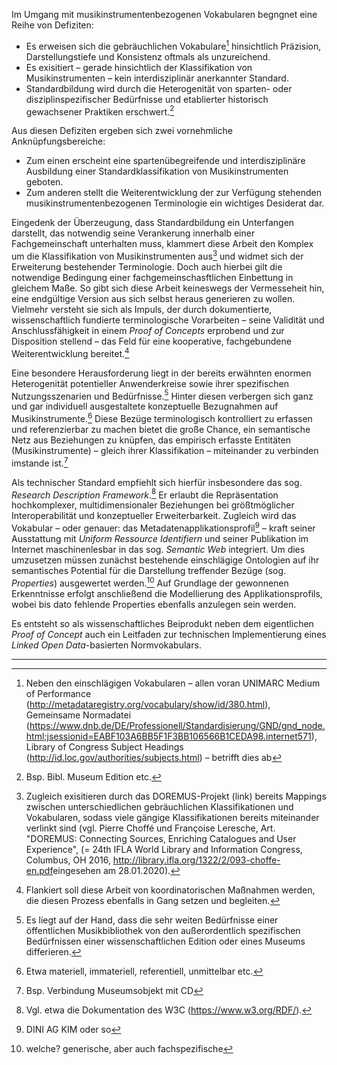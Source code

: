 Im Umgang mit musikinstrumentenbezogenen Vokabularen begngnet eine Reihe von Defiziten:
* Es erweisen sich die gebräuchlichen Vokabulare[^036d] hinsichtlich Präzision, Darstellungstiefe und Konsistenz oftmals als unzureichend.
* Es exisitiert – gerade hinsichtlich der Klassifikation von Musikinstrumenten – kein interdisziplinär anerkannter Standard.
* Standardbildung wird durch die Heterogenität von sparten- oder disziplinspezifischer Bedürfnisse und etablierter historisch gewachsener Praktiken erschwert.[^0455]

Aus diesen Defiziten ergeben sich zwei vornehmliche Anknüpfungsbereiche:
* Zum einen erscheint eine spartenübegreifende und interdisziplinäre Ausbildung einer Standardklassifikation von Musikinstrumenten geboten.
* Zum anderen stellt die Weiterentwicklung der zur Verfügung stehenden musikinstrumentenbezogenen Terminologie ein wichtiges Desiderat dar.

Eingedenk der Überzeugung, dass Standardbildung ein Unterfangen darstellt, das notwendig seine Verankerung innerhalb einer Fachgemeinschaft unterhalten muss, klammert diese Arbeit den Komplex um die Klassifikation von Musikinstrumenten aus[^9db5] und widmet sich der Erweiterung bestehender Terminologie. Doch auch hierbei gilt die notwendige Bedingung einer fachgemeinschasftlichen Einbettung in gleichem Maße. So gibt sich diese Arbeit keineswegs der Vermesseheit hin, eine endgültige Version aus sich selbst heraus generieren zu wollen. Vielmehr versteht sie sich als Impuls, der durch dokumentierte, wissenschaftlich fundierte terminologische Vorarbeiten – seine Validität und Anschlussfähigkeit in einem *Proof of Concepts* erprobend und zur Disposition stellend – das Feld für eine kooperative, fachgebundene Weiterentwicklung bereitet.[^eb9a]

Eine besondere Herausforderung liegt in der bereits erwähnten enormen Heterogenität potentieller Anwenderkreise sowie ihrer spezifischen Nutzungsszenarien und Bedürfnisse.[^670b] Hinter diesen verbergen sich ganz und gar individuell ausgestaltete konzeptuelle Bezugnahmen auf Musikinstrumente.[^8e5b] Diese Bezüge terminologisch kontrolliert zu erfassen und referenzierbar zu machen bietet die große Chance, ein semantische Netz aus Beziehungen zu knüpfen, das empirisch erfasste Entitäten (Musikinstrumente) – gleich ihrer Klassifikation – miteinander zu verbinden imstande ist.[^5637]

Als technischer Standard empfiehlt sich hierfür insbesondere das sog. *Research Description Framework*.[^263b] Er erlaubt die Repräsentation hochkomplexer, multidimensionaler Beziehungen bei größtmöglicher Interoperabilität und konzeptueller Erweiterbarkeit. Zugleich wird das Vokabular – oder genauer: das Metadatenapplikationsprofil[^5cb5] – kraft seiner Ausstattung mit *Uniform Ressource Identifiern* und seiner Publikation im Internet maschinenlesbar in das sog. *Semantic Web* integriert. Um dies umzusetzen müssen zunächst bestehende einschlägige Ontologien auf ihr semantisches Potential für die Darstellung treffender Bezüge (sog. *Properties*) ausgewertet werden.[^d6e8] Auf Grundlage der gewonnenen Erkenntnisse erfolgt anschließend die Modellierung des Applikationsprofils, wobei bis dato fehlende Properties ebenfalls anzulegen sein werden.

Es entsteht so als wissenschaftliches Beiprodukt neben dem eigentlichen *Proof of Concept* auch ein Leitfaden zur technischen Implementierung eines *Linked Open Data*-basierten Normvokabulars.



---

[^9db5]: Zugleich exisitieren durch das DOREMUS-Projekt (link) bereits Mappings zwischen unterschiedlichen gebräuchlichen Klassifikationen und Vokabularen, sodass viele gängige Klassifikationen bereits miteinander verlinkt sind (vgl. Pierre Choffé und Françoise Leresche, Art. "DOREMUS: Connecting Sources, Enriching Catalogues and User Experience", (= 24th IFLA World Library and Information Congress, Columbus, OH 2016, <http://library.ifla.org/1322/2/093-choffe-en.pdf>eingesehen am 28.01.2020).

[^036d]: Neben den einschlägigen Vokabularen – allen voran UNIMARC Medium of Performance (http://metadataregistry.org/vocabulary/show/id/380.html), Gemeinsame Normadatei (https://www.dnb.de/DE/Professionell/Standardisierung/GND/gnd_node.html;jsessionid=EABF103A6BB5F1F3BB106566B1CEDA98.internet571), Library of Congress Subject Headings (http://id.loc.gov/authorities/subjects.html) – betrifft dies ab

[^eb9a]: Flankiert soll diese Arbeit von koordinatorischen Maßnahmen werden, die diesen Prozess ebenfalls in Gang setzen und begleiten.

[^0455]: Bsp. Bibl. Museum Edition etc.

[^670b]: Es liegt auf der Hand, dass die sehr weiten Bedürfnisse einer öffentlichen Musikbibliothek von den außerordentlich spezifischen Bedürfnissen einer wissenschaftlichen Edition oder eines Museums differieren.

[^8e5b]: Etwa materiell, immateriell, referentiell, unmittelbar etc.

[^263b]: Vgl. etwa die Dokumentation des W3C (https://www.w3.org/RDF/).

[^5cb5]: DINI AG KIM oder so

[^d6e8]: welche? generische, aber auch fachspezifische

[^5637]: Bsp. Verbindung Museumsobjekt mit CD
